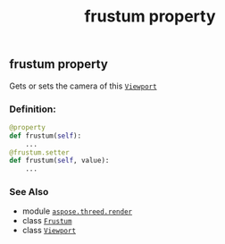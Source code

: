 ﻿---
title: frustum property
second_title: Aspose.3D for Python via .NET API References
description: 
type: docs
weight: 70
url: /aspose.threed.render/viewport/frustum/
is_root: false
---

## frustum property


Gets or sets the camera of this [`Viewport`](/3d/python-net/aspose.threed.render/viewport)
### Definition:
```python
@property
def frustum(self):
    ...
@frustum.setter
def frustum(self, value):
    ...
```

### See Also
* module [`aspose.threed.render`](../../)
* class [`Frustum`](/3d/python-net/aspose.threed.entities/frustum)
* class [`Viewport`](/3d/python-net/aspose.threed.render/viewport)
